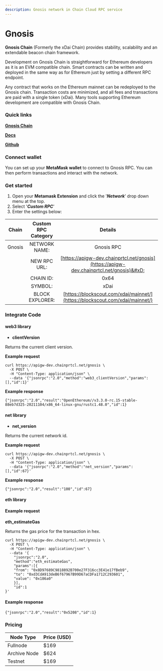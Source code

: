 ```yaml
---
description: Gnosis network in Chain Cloud RPC service
---
```


# Gnosis

**Gnosis Chain** (Formerly the xDai Chain) provides stability, scalability and an extendable beacon chain framework.

Development on Gnosis Chain is straightforward for Ethereum developers as it is an EVM compatible chain. Smart contracts can be written and deployed in the same way as for Ethereum just by setting a different RPC endpoint.

Any contract that works on the Ethereum mainnet can be redeployed to the Gnosis chain. Transaction costs are minimized, and all fees and transactions are paid with a single token (xDai). Many tools supporting Ethereum development are compatible with Gnosis Chain.

### Quick links[​](https://docs.chain.com/docs/cloud/supported-chains/gnosis/#quick-links) <a href="#quick-links" id="quick-links"></a>

[**Gnosis Chain**](https://www.xdaichain.com/)

[**Docs**](https://www.xdaichain.com/)

[**Github**](https://github.com/xdaichain)

### Connect wallet[​](https://docs.chain.com/docs/cloud/supported-chains/gnosis/#connect-wallet) <a href="#connect-wallet" id="connect-wallet"></a>

You can set up your **MetaMask wallet** to connect to Gnosis RPC. You can then perform transactions and interact with the network.

### Get started[​](https://docs.chain.com/docs/cloud/supported-chains/gnosis/#get-started) <a href="#get-started" id="get-started"></a>

1. Open your **Metamask Extension** and click the '_**Network**_' drop down menu at the top.
2. Select '_**Custom RPC**_'
3. Enter the settings below:

| Chain  | Custom RPC Category |                                         Details                                         |
| :----: | :-----------------: | :-------------------------------------------------------------------------------------: |
| Gnosis |    NETWORK NAME:    |                                       Gnosis RPC                                        |
|        |    NEW RPC URL:     | [https://apigw-dev.chainprtcl.net/gnosis](https://apigw-dev.chainprtcl.net/gnosis)&#xD; |
|        |      CHAIN ID:      |                                          0x64                                           |
|        |       SYMBOL:       |                                          xDai                                           |
|        |   BLOCK EXPLORER:   |      [https://blockscout.com/xdai/mainnet/](https://blockscout.com/xdai/mainnet/)       |

### Integrate Code[​](https://docs.chain.com/docs/cloud/supported-chains/gnosis/#gnosis-1) <a href="#gnosis-1" id="gnosis-1"></a>

#### web3 library[​](https://docs.chain.com/docs/cloud/supported-chains/gnosis/#web3-library) <a href="#web3-library" id="web3-library"></a>

* **clientVersion**

Returns the current client version.

**Example request**[**​**](https://docs.chain.com/docs/cloud/supported-chains/gnosis/#example-request)

```
curl https://apigw-dev.chainprtcl.net/gnosis \
  -X POST \
  -H "Content-Type: application/json" \
  --data '{"jsonrpc":"2.0","method":"web3_clientVersion","params":[],"id":1}'
```

**Example response**[**​**](https://docs.chain.com/docs/cloud/supported-chains/gnosis/#example-response)

```
{"jsonrpc":"2.0","result":"OpenEthereum//v3.3.0-rc.15-stable-88eb7d325-20211104/x86_64-linux-gnu/rustc1.48.0","id":1}
```

#### net library[​](https://docs.chain.com/docs/cloud/supported-chains/gnosis/#net-library) <a href="#net-library" id="net-library"></a>

* **net\_version**

Returns the current network id.

**Example request**[**​**](https://docs.chain.com/docs/cloud/supported-chains/gnosis/#example-request-1)

```
curl https://apigw-dev.chainprtcl.net/gnosis \
  -X POST \
  -H "Content-Type: application/json" \
  --data '{"jsonrpc":"2.0","method":"net_version","params":[],"id":67}'
```

**Example response**[**​**](https://docs.chain.com/docs/cloud/supported-chains/gnosis/#example-response-1)

```
{"jsonrpc":"2.0","result":"100","id":67}
```

#### eth library[​](https://docs.chain.com/docs/cloud/supported-chains/gnosis/#eth-library) <a href="#eth-library" id="eth-library"></a>

#### Example request[​](https://docs.chain.com/docs/cloud/supported-chains/gnosis/#example-request-2) <a href="#example-request-2" id="example-request-2"></a>

**eth\_estimateGas**

Returns the gas price for the transaction in hex.

```
curl https://apigw-dev.chainprtcl.net/gnosis \
  -X POST \
  -H "Content-Type: application/json" \
  --data '{
    "jsonrpc":"2.0",
    "method":"eth_estimateGas",
    "params":[{
    "from": "0x8D97689C9818892B700e27F316cc3E41e17fBeb9",
    "to": "0xd3CdA913deB6f67967B99D67aCDFa1712C293601",
    "value": "0x186a0"
    }],
    "id":1
}'
```

#### Example response[​](https://docs.chain.com/docs/cloud/supported-chains/gnosis/#example-response-2) <a href="#example-response-2" id="example-response-2"></a>

```
{"jsonrpc":"2.0","result":"0x5208","id":1}
```

### Pricing[​](https://docs.chain.com/docs/cloud/supported-chains/fantom/#pricing) <a href="#pricing" id="pricing"></a>

| Node Type             | Price (USD)          |
| --------------------- | ---------------------|
| Fullnode              | $169                 |
| Archive Node          | $624                 |
| Testnet               | $169                 |